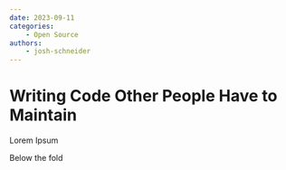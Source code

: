 ```yaml
---
date: 2023-09-11
categories: 
    - Open Source
authors:
    - josh-schneider
---
```


# Writing Code Other People Have to Maintain
Lorem Ipsum

<!-- more -->
Below the fold